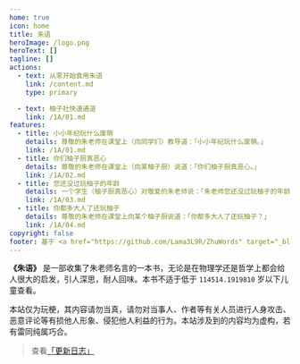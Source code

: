 ```yaml
---
home: true
icon: home
title: 朱语
heroImage: /logo.png
heroText: []
tagline: []
actions:
  - text: 从零开始食用朱语
    link: /content.md
    type: primary

  - text: 柚子社快速通道
    link: /1A/01.md
features:
  - title: 小小年纪玩什么废萌
    details: 尊敬的朱老师在课堂上（向同学们）教导道：「小小年纪玩什么废萌。」
    link: /1A/01.md
  - title: 你们柚子厨真恶心
    details: 尊敬的朱老师在课堂上（向某柚子厨）说道：「你们柚子厨真恶心。」
    link: /1A/02.md
  - title: 您还没过玩柚子的年龄
    details: 一个学生（柚子厨真恶心）对敬爱的朱老师说：「朱老师您还没过玩柚子的年龄。」，朱老师将手放在脸上无语的回答道：「我真的...看到就...」
    link: /1A/03.md
  - title: 你都多大人了还玩柚子
    details: 尊敬的朱老师在课堂上向某个柚子厨说道：「你都多大人了还玩柚子？」
    link: /1A/04.md
copyright: false
footer: 基于 <a href="https://github.com/Lama3L9R/ZhuWords" target="_blank">Lama3L9R/ZhuWords</a> | Project By Lama | MIT 协议, 版权所有 © 2022-present <a href="https://nofated.win" target="_blank">Nofated</a>
---
```


**《朱语》** 是一部收集了朱老师名言的一本书，无论是在物理学还是哲学上都会给人很大的启发，引人深思，耐人回味。本书不适于低于 `114514.1919810` 岁以下儿童查看。

本站仅为玩梗，其内容请勿当真，请勿对当事人、作者等有关人员进行人身攻击、恶意评论等有损他人形象、侵犯他人利益的行为。本站涉及到的内容均为虚构，若有雷同纯属巧合。

>查看[「更新日志」](./changelog.md)
